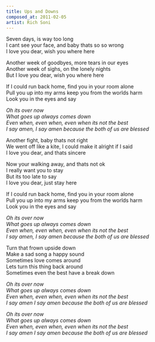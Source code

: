 ```yaml
---
title: Ups and Downs
composed_at: 2011-02-05
artist: Rich Soni
---
```


Seven days, is way too long  
I cant see your face, and baby thats so so wrong  
I love you dear, wish you where here  

Another week of goodbyes, more tears in our eyes  
Another week of sighs, on the lonely nights  
But I love you dear, wish you where here  

If I could run back home, find you in your room alone  
Pull you up into my arms keep you from the worlds harm  
Look you in the eyes and say  

*Oh its over now*  
*What goes up always comes down*  
*Even when, even when, even when its not the best*  
*I say amen, I say amen because the both of us are blessed*  

Another fight, baby thats not right  
We went off like a kite, I could make it alright if I said  
I love you dear, and thats sincere  

Now your walking away, and thats not ok  
I really want you to stay  
But its too late to say  
I love you dear, just stay here  

If I could run back home, find you in your room alone  
Pull you up into my arms keep you from the worlds harm  
Look you in the eyes and say  

*Oh its over now*  
*What goes up always comes down*  
*Even when, even when, even when its not the best*  
*I say amen, I say amen because the both of us are blessed*  

Turn that frown upside down  
Make a sad song a happy sound  
Sometimes love comes around  
Lets turn this thing back around  
Sometimes even the best have a break down  

*Oh its over now*  
*What goes up always comes down*  
*Even when, even when, even when its not the best*  
*I say amen I say amen because the both of us are blessed*  

*Oh its over now*  
*What goes up always comes down*  
*Even when, even when, even when its not the best*  
*I say amen I say amen because the both of us are blessed*  
